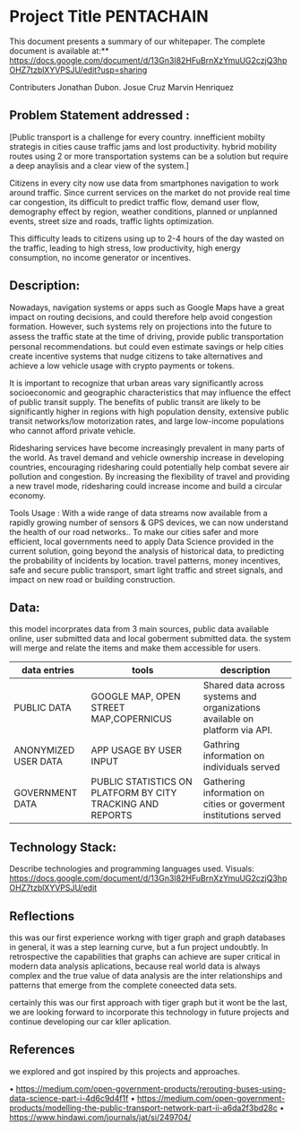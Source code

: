 


# Project Title PENTACHAIN

This document presents a summary of our whitepaper. The complete document is available at:** https://docs.google.com/document/d/13Gn3I82HFuBrnXzYmuUG2czjQ3hpOHZ7tzblXYVPSJU/edit?usp=sharing

Contributers Jonathan Dubon. Josue Cruz Marvin Henriquez

## Problem Statement addressed :
[Public transport is a challenge for every country. innefficient mobilty strategis in cities cause traffic jams and lost productivity. hybrid mobility routes using 2 or more transportation systems can be a solution but require a deep anaylisis and a clear view of the system.]

Citizens in every city now use data from smartphones navigation to work around traffic. Since current services on the market do not provide real time car congestion, its difficult to predict traffic flow, demand user flow, demography effect by region, weather conditions, planned or unplanned events, street size and roads, traffic lights optimization.

This difficulty leads to citizens using up to 2-4 hours of the day wasted on the traffic, leading to high stress, low productivity, high energy consumption, no income generator or incentives. 

## Description:

Nowadays, navigation systems or apps such as Google Maps have a great impact on routing decisions, and could therefore help  avoid congestion formation. However, such systems rely on projections into the future to assess the trafﬁc state at the time of driving, provide public transportation personal recommendations. but could even  estimate savings or help cities create incentive  systems that nudge citizens to take alternatives and achieve a low vehicle usage with crypto payments or tokens.

It is important to recognize that urban areas vary significantly across socioeconomic and geographic characteristics that may influence the effect of public transit supply. The benefits of public transit are likely to be significantly higher in regions with high population density, extensive public transit networks/low motorization rates, and large low-income populations who cannot afford private vehicle.

Ridesharing services have become increasingly prevalent in many parts of the world. As travel demand and vehicle ownership increase in developing countries, encouraging ridesharing could potentially help combat severe air pollution and congestion. By increasing the flexibility of travel and providing a new travel mode, ridesharing could increase income and build a circular economy.

Tools Usage : With a wide range of data streams now available from a rapidly growing number of sensors & GPS devices, we can now understand the health of our road networks.. To make our cities safer and  more efficient, local governments need to apply Data Science provided in the current solution, going beyond the analysis of historical data, to predicting the probability of incidents by location. travel patterns, money incentives, safe and secure public transport, smart light  traffic and street signals, and impact on new road or building construction.


## Data: 

this model incorprates data from 3 main sources, public data available online, user submitted data and local goberment submitted data. the system will merge and relate the items and make them accessible for users. 


| data entries | tools | description |
| ----- | ----- |-----|
| PUBLIC DATA | GOOGLE MAP, OPEN STREET MAP,COPERNICUS | Shared data across systems and organizations available on platform via API. |
| ANONYMIZED USER DATA | APP USAGE BY USER INPUT | Gathring information on individuals served |
| GOVERNMENT DATA | PUBLIC STATISTICS ON PLATFORM BY CITY TRACKING AND REPORTS | Gathering information on cities or goverment institutions served |


## Technology Stack: 

Describe technologies and programming languages used. Visuals: https://docs.google.com/document/d/13Gn3I82HFuBrnXzYmuUG2czjQ3hpOHZ7tzblXYVPSJU/edit 


## Reflections 

this was our first experience workng with tiger graph and graph databases in general, it was a step learning curve, but a fun project undoubtly. In retrospective the capabilities that graphs can achieve are super critical in modern data analysis aplications, because real world data is always complex and the true value of data analysis are the inter relationships and patterns that emerge from the complete coneected data sets. 

certainly this was our first approach with tiger graph but it wont be the last, we are looking forward to incorporate this technology in future projects and continue developing our car kller aplication. 


## References 

we explored and got inspired by this projects and approaches. 

• https://medium.com/open-government-products/rerouting-buses-using-data-science-part-i-4d6c9d4f1f 
• https://medium.com/open-government-products/modelling-the-public-transport-network-part-ii-a6da2f3bd28c
• https://www.hindawi.com/journals/jat/si/249704/





